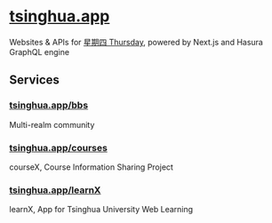 # [tsinghua.app](https://tsinghua.app/)

Websites & APIs for [星期四 Thursday](https://tsinghua.app/), powered by Next.js and Hasura GraphQL engine

## Services

### [tsinghua.app/bbs](https://tsinghua.app/bbs)

Multi-realm community

### [tsinghua.app/courses](https://tsinghua.app/courses)

courseX, Course Information Sharing Project

### [tsinghua.app/learnX](https://tsinghua.app/learnX)

learnX, App for Tsinghua University Web Learning
